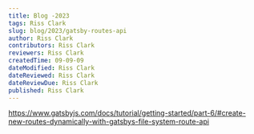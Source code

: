 ```yaml
---
title: Blog -2023
tags: Riss Clark
slug: blog/2023/gatsby-routes-api
author: Riss Clark
contributors: Riss Clark
reviewers: Riss Clark
createdTime: 09-09-09
dateModified: Riss Clark
dateReviewed: Riss Clark
dateReviewDue: Riss Clark
published: Riss Clark
---
```


https://www.gatsbyjs.com/docs/tutorial/getting-started/part-6/#create-new-routes-dynamically-with-gatsbys-file-system-route-api
